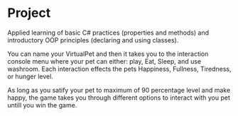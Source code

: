 # Project

Applied learning of basic C# practices (properties and methods) and introductory OOP principles (declaring and using classes).

You can name your VirtualPet and then it takes you to the interaction console menu where your pet can either: play, Eat, Sleep, and 
use washroom. Each interaction effects the pets Happiness, Fullness, Tiredness, or hunger level.

As long as you satify your pet to maximum of 90 percentage level and make happy, the game takes you through different options to interact
with you pet untill you win the game.
